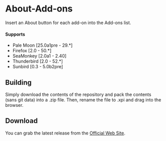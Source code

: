 # About-Add-ons
Insert an About button for each add-on into the Add-ons list.

#### Supports
 * Pale Moon [25.0a1pre - 29.*]
 * Firefox [2.0 - 50.*]
 * SeaMonkey [2.0a1 - 2.40]
 * Thunderbird [2.0 - 52.*]
 * Sunbird [0.3 - 5.0b2pre]

## Building
Simply download the contents of the repository and pack the contents (sans git data) into a .zip file. Then, rename the file to .xpi and drag into the browser.

## Download
You can grab the latest release from the [Official Web Site](//realityripple.com/Software/Mozilla-Extensions/About-Add-ons/).
